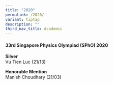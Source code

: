 ```yaml
---
title: "2020"
permalink: /2020/
variant: tiptap
description: ""
third_nav_title: Academic
---
```

<h4>33rd Singapore Physics Olympiad (SPhO) 2020</h4>
<p><strong>Silver</strong>
<br>Vu Tien Luc (21/13)</p>
<p><strong>Honorable Mention</strong>
<br>Manish Choudhary (21/03)</p>